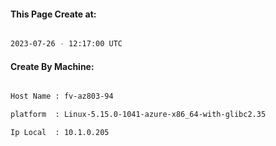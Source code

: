 
   
#### This Page Create at:

```bash

2023-07-26 - 12:17:00 UTC

```

#### Create By Machine:

```bash

Host Name : fv-az803-94

platform  : Linux-5.15.0-1041-azure-x86_64-with-glibc2.35

Ip Local  : 10.1.0.205

```

